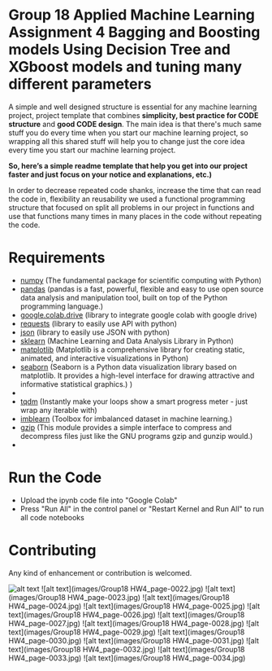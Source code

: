# Group 18 Applied Machine Learning Assignment 4 Bagging and Boosting models Using Decision Tree and XGboost models and tuning many different parameters  
 
A simple and well designed structure is essential for any machine learning project, project template that combines **simplicity, best practice for CODE structure** and **good CODE design**. 
The main idea is that there's much same stuff you do every time when you start our machine learning project, so wrapping all this shared stuff will help you to change just the core idea every time you start our machine learning project. 

**So, here’s a simple readme template that help you get into our project faster and just focus on your notice and explanations, etc.)**

In order to decrease repeated code shanks, increase the time that can read the code in, flexibility an reusability we used a functional programming structure that focused on split all problems in our project in functions and use that functions many times in many places in the code without repeating the code.
 

# Requirements
- [numpy](https://numpy.org/) (The fundamental package for scientific computing with Python)
- [pandas](https://pandas.pydata.org/) (pandas is a fast, powerful, flexible and easy to use open source data analysis and manipulation tool, built on top of the Python programming language.) 
- [google.colab.drive](https://colab.research.google.com/) (library to integrate google colab with google drive)
- [requests](https://pypi.org/project/requests/) (library to easily use API with python)
- [json](https://docs.python.org/3/library/json.html) (library to easily use JSON with python)
- [sklearn](https://scikit-learn.org/stable/) (Machine Learning and Data Analysis Library in Python)
- [matplotlib](https://matplotlib.org/) (Matplotlib is a comprehensive library for creating static, animated, and interactive visualizations in Python)
- [seaborn](https://seaborn.pydata.org/) (Seaborn is a Python data visualization library based on matplotlib. It provides a high-level interface for drawing attractive and informative statistical graphics.)
)
-  
- [tqdm](https://tqdm.github.io/) (Instantly make your loops show a smart progress meter - just wrap any iterable with)
- [imblearn](https://pypi.org/project/imblearn/) (Toolbox for imbalanced dataset in machine learning.)
- [gzip](https://docs.python.org/3/library/gzip.html) (This module provides a simple interface to compress and decompress files just like the GNU programs gzip and gunzip would.)
-  
# Run the Code
- Upload the ipynb code file into "Google Colab"  
- Press "Run All" in the control panel or "Restart Kernel and Run All" to run all code notebooks

 
 
# Contributing
Any kind of enhancement or contribution is welcomed.

![alt text](images/Group18_HW3_page-0006.jpg)
![alt text](images/Group18 HW4_page-0022.jpg)
![alt text](images/Group18 HW4_page-0023.jpg)
![alt text](images/Group18 HW4_page-0024.jpg)
![alt text](images/Group18 HW4_page-0025.jpg)
![alt text](images/Group18 HW4_page-0026.jpg)
![alt text](images/Group18 HW4_page-0027.jpg)
![alt text](images/Group18 HW4_page-0028.jpg)
![alt text](images/Group18 HW4_page-0029.jpg)
![alt text](images/Group18 HW4_page-0030.jpg)
![alt text](images/Group18 HW4_page-0031.jpg)
![alt text](images/Group18 HW4_page-0032.jpg)
![alt text](images/Group18 HW4_page-0033.jpg)
![alt text](images/Group18 HW4_page-0034.jpg)

